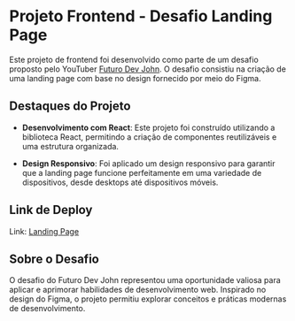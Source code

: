 # Projeto Frontend - Desafio Landing Page

Este projeto de frontend foi desenvolvido como parte de um desafio proposto pelo YouTuber <a href="https://www.youtube.com/@futuroDevJohn">Futuro Dev John</a>. O desafio consistiu na criação de uma landing page com base no design fornecido por meio do Figma.

## Destaques do Projeto

- **Desenvolvimento com React**: Este projeto foi construído utilizando a biblioteca React, permitindo a criação de componentes reutilizáveis e uma estrutura organizada.

- **Design Responsivo**: Foi aplicado um design responsivo para garantir que a landing page funcione perfeitamente em uma variedade de dispositivos, desde desktops até dispositivos móveis.

## Link de Deploy

Link: <a href="https://desafio-frontend-devjohn-git-main-viniciusrimes.vercel.app">Landing Page</a>


## Sobre o Desafio

O desafio do Futuro Dev John representou uma oportunidade valiosa para aplicar e aprimorar habilidades de desenvolvimento web. Inspirado no design do Figma, o projeto permitiu explorar conceitos e práticas modernas de desenvolvimento.



 
